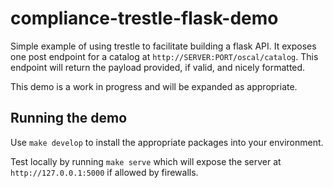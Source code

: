 # compliance-trestle-flask-demo
Simple example of using trestle to facilitate building a flask API. It exposes one post endpoint for a catalog at `http://SERVER:PORT/oscal/catalog`. This endpoint will return the payload provided, if valid, and nicely formatted.

This demo is a work in progress and will be expanded as appropriate.

## Running the demo 
Use `make develop` to install the appropriate packages into your environment.

Test locally by running `make serve` which will expose the server at `http://127.0.0.1:5000` if allowed by firewalls.



